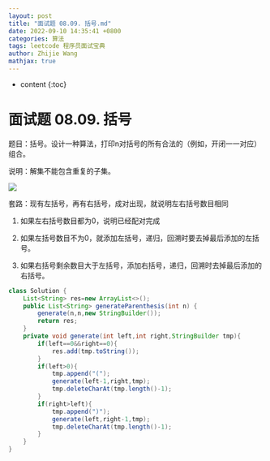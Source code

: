 ```yaml
---
layout: post
title: "面试题 08.09. 括号.md"
date: 2022-09-10 14:35:41 +0800
categories: 算法
tags: leetcode 程序员面试宝典
author: Zhijie Wang
mathjax: true
---
```



* content
{:toc}














# 面试题 08.09. 括号

题目：括号。设计一种算法，打印n对括号的所有合法的（例如，开闭一一对应）组合。

说明：解集不能包含重复的子集。

![](D:/下载/youdaonote-pull-master/youdaonote-pull-master/youdaonote/youdaonote-images/WEBRESOURCE57f82e5d76440f25bbd4d184c60cd0a7.png)

套路：现有左括号，再有右括号，成对出现，就说明左右括号数目相同

1. 如果左右括号数目都为0，说明已经配对完成

2. 如果左括号数目不为0，就添加左括号，递归，回溯时要去掉最后添加的左括号。

3. 如果右括号剩余数目大于左括号，添加右括号，递归，回溯时去掉最后添加的右括号。

```java
class Solution {
    List<String> res=new ArrayList<>();
    public List<String> generateParenthesis(int n) {
        generate(n,n,new StringBuilder());
        return res;
    }
    private void generate(int left,int right,StringBuilder tmp){
        if(left==0&&right==0){
            res.add(tmp.toString());
        }
        if(left>0){
            tmp.append("(");
            generate(left-1,right,tmp);
            tmp.deleteCharAt(tmp.length()-1);
        }
        if(right>left){
            tmp.append(")");
            generate(left,right-1,tmp);
            tmp.deleteCharAt(tmp.length()-1);
        }
    }
}
```

